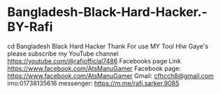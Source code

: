 # Bangladesh-Black-Hard-Hacker.-BY-Rafi
cd Bangladesh Black Hard Hacker
    Thank For use MY Tool 
 Hlw Gaye's please subscribe my YouTube channel 
https://youtube.com/@rafiofficial7486
Facebooks page Link 
https://www.facebook.com/AtsManuGamer
Facebook page: https://www.facebook.com/AtsManuGamer
Gmail: cfhcch8@gmail.com
imo:01738135616
messenger: https://m.me/rafi.sarker.9085
